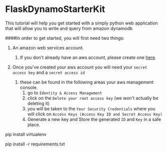 # FlaskDynamoStarterKit

This tutorial will help you get started with a simply python web application that will allow you to write and query from amazon dynamodb

####In order to get started, you will first need two things:

1. An amazon web services account.
    1. If you don't already have an aws account, please create one [here](http://aws.amazon.com).

2. Once you've created your aws account you will need your `secret access key` and a `secret access id`
    1. these can be found in the following areas your aws management console.
        1. go to `Identity & Access Management`
        2. click on the `Delete your root access key` (we won't actually be deleting it)
        3. you will be taken to the `Your Security Credentials` where you will click on `Access Keys (Access Key ID and Secret Access Key)`
        4. Generate a new key and Store the generated `ID` and `Key` in a safe place.



pip install virtualenv

pip install -r requirements.txt
